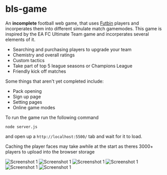 # bls-game 
An **incomplete** football web game, that uses [Futbin](https://fminside.net/) players and incorperates them into different simulate match gamemodes. 
This game is inspired by the EA FC Ultimate Team game and incorperates several elements of it.
- Searching and purchasing players to upgrade your team
- Chemistry and overall ratings
- Custom tactics
- Take part of top 5 league seasons or Champions League
- Friendly kick off matches

Some things that aren't yet completed include:
- Pack opening
- Sign up page
- Setting pages
- Online game modes

To run the game run the following command
```
node server.js
````
and open up a `http://localhost:5500/` tab and wait for it to load. 

Caching the player faces may take awhile at the start as theres 3000+ players to upload into the browser storage

![Screenshot 1](https://i.imgur.com/ZZNhdH1.png)
![Screenshot 1](https://i.imgur.com/iXs6BLQ.png)
![Screenshot 1](https://i.imgur.com/qWAwYnS.png)
![Screenshot 1](https://i.imgur.com/kTaAiAG.png)
![Screenshot 1](https://i.imgur.com/vRfcDZt.png)
![Screenshot 1](https://i.imgur.com/639ecz5.png)
